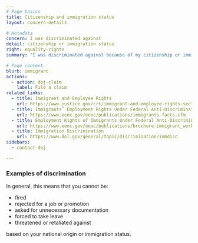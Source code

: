 ```yaml
---
# Page basics
title: Citizenship and immigration status
layout: concern-details

# Metadata
concern: I was discriminated against
detail: citizenship or immigration status
right: equality-rights
summary: "I was discriminated against because of my citizenship or immigration status"

# Page content
blurb: immigrant
actions:
  - action: doj-claim
    label: File a claim
related_links:
  - title: Immigrant and Employee Rights
    url: https://www.justice.gov/crt/immigrant-and-employee-rights-section
  - title: Immigrants’ Employment Rights Under Federal Anti-Discrimination Laws
    url: https://www.eeoc.gov/eeoc/publications/immigrants-facts.cfm
  - title: Employment Rights of Immigrants Under Federal Anti-Discrimination Laws
    url: https://www.eeoc.gov/eeoc/publications/brochure-immigrant_workers_rights.cfm
  - title: Immigration Discrimination
    url: https://www.dol.gov/general/topic/discrimination/immdisc
sidebars:
  - contact-doj

---
```


### Examples of discrimination

In general, this means that you cannot be:

- fired
- rejected for a job or promotion
- asked for unnecessary documentation
- forced to take leave
- threatened or retaliated against

based on your national origin or immigration status.
